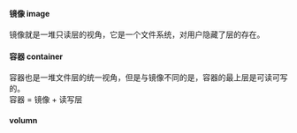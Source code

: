 #### 镜像 image
镜像就是一堆只读层的视角，它是一个文件系统，对用户隐藏了层的存在。

#### 容器 container 
容器也是一堆文件层的统一视角，但是与镜像不同的是，容器的最上层是可读可写的。<br/>
容器 = 镜像 + 读写层

#### volumn
